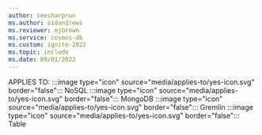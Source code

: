 ```yaml
---
author: seesharprun
ms.author: sidandrews
ms.reviewer: mjbrown
ms.service: cosmos-db
ms.custom: ignite-2022
ms.topic: include
ms.date: 09/01/2022
---
```


APPLIES TO:
:::image type="icon" source="media/applies-to/yes-icon.svg" border="false":::
NoSQL
:::image type="icon" source="media/applies-to/yes-icon.svg" border="false":::
MongoDB
:::image type="icon" source="media/applies-to/yes-icon.svg" border="false":::
Gremlin
:::image type="icon" source="media/applies-to/yes-icon.svg" border="false":::
Table
